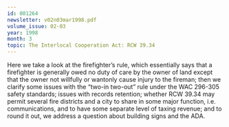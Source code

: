 ```yaml
---
id: 001264
newsletter: v02n03mar1998.pdf
volume_issue: 02-03
year: 1998
month: 3
topic: The Interlocal Cooperation Act: RCW 39.34
---
```


Here we take a look at the firefighter’s rule, which essentially says that a firefighter is generally owed no duty of care by the owner of land except that the owner not willfully or wantonly cause injury to the fireman; then we clarify some issues with the “two-in two-out” rule under the WAC 296-305 safety standards; issues with records retention; whether RCW 39.34 may permit several fire districts and a city to share in some major function, i.e. communications, and to have some separate level of taxing revenue; and to round it out, we address a question about building signs and the ADA.